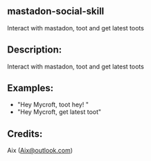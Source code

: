 ## mastadon-social-skill
Interact with mastadon, toot and get latest toots

## Description:
Interact with mastadon, toot and get latest toots

## Examples: 
- "Hey Mycroft, toot hey! "
- "Hey Mycroft, get latest toot"

## Credits:
Aix (Aix@outlook.com)
